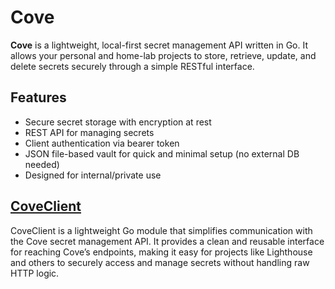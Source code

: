 #  Cove

**Cove** is a lightweight, local-first secret management API written in Go. It allows your personal and home-lab projects to store, retrieve, update, and delete secrets securely through a simple RESTful interface.

##  Features

- Secure secret storage with encryption at rest
- REST API for managing secrets
- Client authentication via bearer token
- JSON file-based vault for quick and minimal setup (no external DB needed)
- Designed for internal/private use

## [CoveClient](https://github.com/LSariol/CoveClient)
CoveClient is a lightweight Go module that simplifies communication with the Cove secret management API.
It provides a clean and reusable interface for reaching Cove’s endpoints, making it easy for projects like Lighthouse and others to securely access and manage secrets without handling raw HTTP logic.
